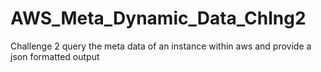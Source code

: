 # AWS_Meta_Dynamic_Data_Chlng2
Challenge 2 query the meta data of an instance within aws and provide a json formatted output
